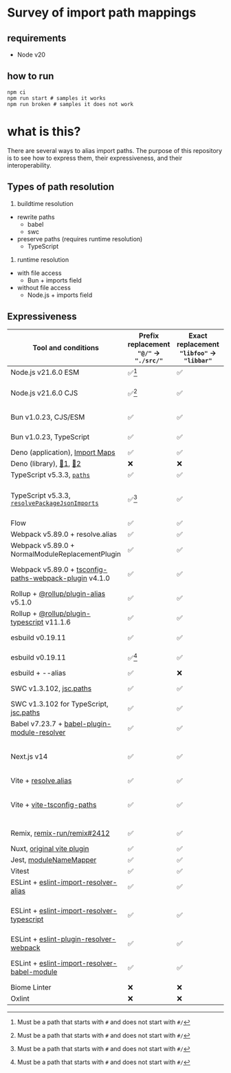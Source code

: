 # Survey of import path mappings

## requirements

- Node v20

## how to run

```
npm ci
npm run start # samples it works
npm run broken # samples it does not work
```

# what is this?

There are several ways to alias import paths. The purpose of this repository is to see how to express them, their expressiveness, and their interoperability.

## Types of path resolution

1. buildtime resolution

- rewrite paths
  - babel
  - swc
- preserve paths (requires runtime resolution)
  - TypeScript

1. runtime resolution

- with file access
  - Bun + imports field
- without file access
  - Node.js + imports field

## Expressiveness

| Tool and conditions                                                                                                                                                                         | Prefix replacement `"@/"` -> `"./src/"` | Exact replacement `"libfoo"` -> `"libbar"` | Capture(single⚠️、multiple✅) | RegExp | note                                                                                                                                                                                                                                                                                                                                                                |
| ------------------------------------------------------------------------------------------------------------------------------------------------------------------------------------------- | --------------------------------------- | ------------------------------------------ | ----------------------------- | ------ | ------------------------------------------------------------------------------------------------------------------------------------------------------------------------------------------------------------------------------------------------------------------------------------------------------------------------------------------------------------------- |
| Node.js v21.6.0 ESM                                                                                                                                                                         | ✅[^Node]                               | ✅                                         | ⚠️                            | ❌     | -                                                                                                                                                                                                                                                                                                                                                                   |
| Node.js v21.6.0 CJS                                                                                                                                                                         | ✅[^Node]                               | ✅                                         | ⚠️                            | ❌     | Extension guessing does not work                                                                                                                                                                                                                                                                                                                                    |
| Bun v1.0.23, CJS/ESM                                                                                                                                                                        | ✅                                      | ✅                                         | ⚠️                            | ❌     | Node.js (imports field)                                                                                                                                                                                                                                                                                                                                             |
| Bun v1.0.23, TypeScript                                                                                                                                                                     | ✅                                      | ✅                                         | ⚠️                            | ❌     | parse jsconfig, tsconfig [:link:](https://github.com/oven-sh/bun/blob/ff965af0675561c94a6add7cf8227d9a532f49b6/src/resolver/tsconfig_json.zig#L225)                                                                                                                                                                                                                 |
| Deno (application), [Import Maps](https://docs.deno.com/runtime/manual/basics/import_maps)                                                                                                  | ✅                                      | ✅                                         | ❌                            | ❌     | -                                                                                                                                                                                                                                                                                                                                                                   |
| Deno (library), [:link:1](https://docs.deno.com/runtime/manual/basics/import_maps#import-maps-are-for-applications), [:link:2](https://docs.deno.com/runtime/tutorials/manage_dependencies) | ❌                                      | ❌                                         | ❌                            | ❌     | -                                                                                                                                                                                                                                                                                                                                                                   |
| TypeScript v5.3.3, [`paths`](https://www.typescriptlang.org/tsconfig#paths)                                                                                                                 | ✅                                      | ✅                                         | ⚠️                            | ❌     | -                                                                                                                                                                                                                                                                                                                                                                   |
| TypeScript v5.3.3, [`resolvePackageJsonImports`](https://www.typescriptlang.org/tsconfig#resolvePackageJsonImports)                                                                         | ✅[^Node]                               | ✅                                         | ⚠️                            | ❌     | Node.js (imports field), auto-import is [coming soon](https://github.com/microsoft/TypeScript/pull/55015)                                                                                                                                                                                                                                                           |
| Flow                                                                                                                                                                                        | ✅                                      | ✅                                         | ✅                            | ✅     | -                                                                                                                                                                                                                                                                                                                                                                   |
| Webpack v5.89.0 + resolve.alias                                                                                                                                                             | ✅                                      | ✅                                         | ❌                            | ❌     | -                                                                                                                                                                                                                                                                                                                                                                   |
| Webpack v5.89.0 + NormalModuleReplacementPlugin                                                                                                                                             | ✅                                      | ✅                                         | ✅                            | ✅     | -                                                                                                                                                                                                                                                                                                                                                                   |
| Webpack v5.89.0 + [tsconfig-paths-webpack-plugin](https://www.npmjs.com/package/tsconfig-paths-webpack-plugin) v4.1.0                                                                       | ✅                                      | ✅                                         | ⚠️                            | ❌     | parse tsconfig via [tsconfig-paths](https://www.npmjs.com/package/tsconfig-paths)                                                                                                                                                                                                                                                                                   |
| Rollup + [@rollup/plugin-alias](https://www.npmjs.com/package/@rollup/plugin-alias) v5.1.0                                                                                                  | ✅                                      | ✅                                         | ✅                            | ✅     | -                                                                                                                                                                                                                                                                                                                                                                   |
| Rollup + [@rollup/plugin-typescript](https://www.npmjs.com/package/@rollup/plugin-typescript) v11.1.6                                                                                       | ✅                                      | ✅                                         | ⚠️                            | ❌     | tsconfig via typescript                                                                                                                                                                                                                                                                                                                                             |
| esbuild v0.19.11                                                                                                                                                                            | ✅                                      | ✅                                         | ⚠️                            | ❌     | parse jsconfig, tsconfig [:link:](https://github.com/evanw/esbuild/blob/a652e730ff07b9081470ef6965f3d54daa7b2aab/internal/resolver/resolver.go#L2018)                                                                                                                                                                                                               |
| esbuild v0.19.11                                                                                                                                                                            | ✅[^Node]                               | ✅                                         | ⚠️                            | ❌     | Node.js (imports field) [:link:](https://github.com/evanw/esbuild/blob/a652e730ff07b9081470ef6965f3d54daa7b2aab/internal/resolver/resolver.go#L2141-L2151)                                                                                                                                                                                                          |
| esbuild + --alias                                                                                                                                                                           | ✅                                      | ❌                                         | ❌                            | ❌     | -                                                                                                                                                                                                                                                                                                                                                                   |
| SWC v1.3.102, [jsc.paths](https://swc.rs/docs/configuration/compilation#jscpaths)                                                                                                           | ✅                                      | ✅                                         | ⚠️                            | ❌     | same syntax as tsconfig                                                                                                                                                                                                                                                                                                                                             |
| SWC v1.3.102 for TypeScript, [jsc.paths](https://swc.rs/docs/configuration/compilation#jscpaths)                                                                                            | ✅                                      | ✅                                         | ⚠️                            | ❌     | [:link:](https://github.com/swc-project/swc/issues/1348#issuecomment-902700083)                                                                                                                                                                                                                                                                                     |
| Babel v7.23.7 + [babel-plugin-module-resolver](https://www.npmjs.com/package/babel-plugin-module-resolver)                                                                                  | ✅                                      | ✅                                         | ✅                            | ✅     | -                                                                                                                                                                                                                                                                                                                                                                   |
| Next.js v14                                                                                                                                                                                 | ✅                                      | ✅                                         | ⚠️                            | ❌     | parse tsconfig,jsconfig [:link:webpack](https://github.com/vercel/next.js/blob/2096dfa687be61953fe7ccc6b54deea313a517d9/packages/next/src/build/webpack/plugins/jsconfig-paths-plugin.ts#L165-L170), or [:link:turbopack](https://github.com/vercel/turbo/blob/734c764c61da9d6493f0d6616d10ec58702eafd1/crates/turbopack-ecmascript/src/typescript/resolve.rs#L260) |
| Vite + [resolve.alias](https://vitejs.dev/config/shared-options#resolve-alias)                                                                                                              | ✅                                      | ✅                                         | ❌                            | ❌     | -                                                                                                                                                                                                                                                                                                                                                                   |
| Vite + [vite-tsconfig-paths](https://www.npmjs.com/package/vite-tsconfig-paths)                                                                                                             | ✅                                      | ✅                                         | ⚠️                            | ❌     | parse jsconfig, tsconfig via [tsconfck](https://www.npmjs.com/package/tsconfck) and resolve itself [:link:](https://github.com/aleclarson/vite-tsconfig-paths/blob/ca4e2aa7f3be36facbce0305cc145f9d5f9693d1/src/mappings.ts#L8)                                                                                                                                     |
| Remix, [remix-run/remix#2412](https://github.com/remix-run/remix/pull/2412)                                                                                                                 | ✅                                      | ✅                                         | ⚠️                            | ❌     | parse tsconfig via esbuild? [:link:](https://remix.run/docs/en/main/discussion/introduction#compiler)                                                                                                                                                                                                                                                               |
| Nuxt, [original vite plugin](https://github.com/nuxt/nuxt/blob/28b58c9145796b93de41455a57d4af75cbffaabe/packages/nuxt/src/core/plugins/layer-aliasing.ts#L19)                               | ✅                                      | ✅                                         | ❌                            | ❌     |                                                                                                                                                                                                                                                                                                                                                                     |
| Jest, [moduleNameMapper](https://jestjs.io/docs/configuration#modulenamemapper-objectstring-string--arraystring)                                                                            | ✅                                      | ✅                                         | ✅                            | ✅     | -                                                                                                                                                                                                                                                                                                                                                                   |
| Vitest                                                                                                                                                                                      | ✅                                      | ✅                                         | ❌                            | ❌     | see Vite                                                                                                                                                                                                                                                                                                                                                            |
| ESLint + [eslint-import-resolver-alias](https://www.npmjs.com/packages/eslint-import-resolver-alias)                                                                                        | ✅                                      | ✅                                         | ❌                            | ❌     | -                                                                                                                                                                                                                                                                                                                                                                   |
| ESLint + [eslint-import-resolver-typescript](https://www.npmjs.com/package/eslint-import-resolver-typescript)                                                                               | ✅                                      | ✅                                         | ⚠️                            | ❌     | parse jsconfig, tsconfig and resolve via [get-tsconfig](https://www.npmjs.com/package/get-tsconfig)                                                                                                                                                                                                                                                                 |
| ESLint + [eslint-plugin-resolver-webpack](https://www.npmjs.com/package/eslint-plugin-resolver-webpack)                                                                                     | ✅                                      | ✅                                         | ⚠️                            | ❌     | webpack + resolve.alias                                                                                                                                                                                                                                                                                                                                             |
| ESLint + [eslint-import-resolver-babel-module](https://www.npmjs.com/package/eslint-import-resolver-babel-module)                                                                           | ✅                                      | ✅                                         | ⚠️                            | ❌     | babel-plugin-module-resolver                                                                                                                                                                                                                                                                                                                                        |
| Biome Linter                                                                                                                                                                                | ❌                                      | ❌                                         | ❌                            | ❌     | -                                                                                                                                                                                                                                                                                                                                                                   |
| Oxlint                                                                                                                                                                                      | ❌                                      | ❌                                         | ❌                            | ❌     | -                                                                                                                                                                                                                                                                                                                                                                   |

[^Node]: Must be a path that starts with `#` and does not start with `#/`

